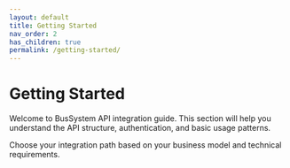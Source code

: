 ```yaml
---
layout: default
title: Getting Started
nav_order: 2
has_children: true
permalink: /getting-started/
---
```


# Getting Started

Welcome to BusSystem API integration guide. This section will help you understand the API structure, authentication, and basic usage patterns.

Choose your integration path based on your business model and technical requirements.
